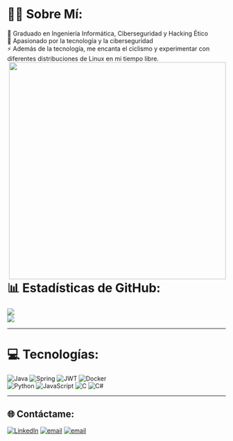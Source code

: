 # 👨‍💻 Sobre Mí:
💾 Graduado en Ingeniería Informática, Ciberseguridad y Hacking Ético<br>👀 Apasionado por la tecnología y la ciberseguridad<br>⚡ Además de la tecnología, me encanta el ciclismo y experimentar con diferentes distribuciones de Linux en mi tiempo libre.<br>
<img src="https://media.giphy.com/media/v1.Y2lkPTc5MGI3NjExNml4emkwdGl3MXhwMWxxZHB4N3ZrbTRrdDhhOXlweW44d2k5bHhsbiZlcD12MV9zdGlja2Vyc19zZWFyY2gmY3Q9cw/Jqy5D7DFs0i5EPkWfV/giphy.gif" align="right" width="500px">

# 📊 Estadísticas de GitHub:

![](https://nirzak-streak-stats.vercel.app/?user=YBaamonde&theme=one_dark_pro&hide_border=false&locale=es) 
</br>![](https://github-readme-stats.vercel.app/api/top-langs/?username=YBaamonde&theme=one_dark_pro&hide_border=false&include_all_commits=false&count_private=false&layout=compact&locale=es)

---

# 💻 Tecnologías:
![Java](https://img.shields.io/badge/java-%23ED8B00.svg?style=for-the-badge&logo=openjdk&logoColor=white) ![Spring](https://img.shields.io/badge/spring-%236DB33F.svg?style=for-the-badge&logo=spring&logoColor=white) ![JWT](https://img.shields.io/badge/JWT-black?style=for-the-badge&logo=JSON%20web%20tokens) ![Docker](https://img.shields.io/badge/docker-%230db7ed.svg?style=for-the-badge&logo=docker&logoColor=white) </br> ![Python](https://img.shields.io/badge/python-3670A0?style=for-the-badge&logo=python&logoColor=ffdd54) ![JavaScript](https://img.shields.io/badge/javascript-%23323330.svg?style=for-the-badge&logo=javascript&logoColor=%23F7DF1E) ![C](https://img.shields.io/badge/c-%2300599C.svg?style=for-the-badge&logo=c&logoColor=white) ![C#](https://img.shields.io/badge/c%23-%23239120.svg?style=for-the-badge&logo=csharp&logoColor=white) 

---

## 🌐 Contáctame:
[![LinkedIn](https://img.shields.io/badge/LinkedIn-0077B5?style=for-the-badge&logo=linkedin&logoColor=white)](https://linkedin.com/in/yago-baamonde) [![email](https://img.shields.io/badge/Gmail-D14836?style=for-the-badge&logo=gmail&logoColor=white)](mailto:yagobaamondesoengas@gmail.com) [![email](https://img.shields.io/badge/Gmail-D14836?style=for-the-badge&logo=gmail&logoColor=white)](mailto:yagobaamonde@gmail.com) 
